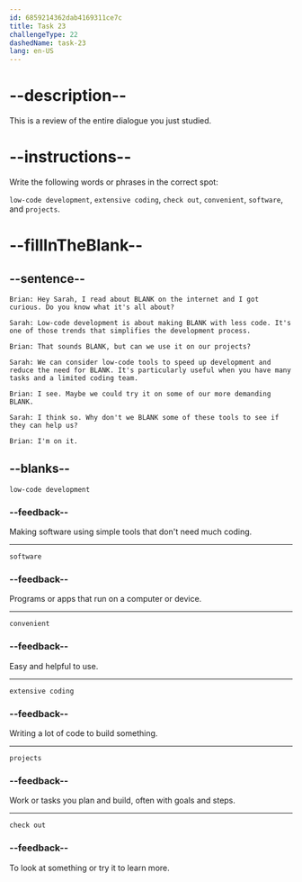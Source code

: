 ```yaml
---
id: 6859214362dab4169311ce7c
title: Task 23
challengeType: 22
dashedName: task-23
lang: en-US
---
```


<!-- REVIEW -->

# --description--

This is a review of the entire dialogue you just studied.

# --instructions--

Write the following words or phrases in the correct spot:

`low-code development`, `extensive coding`, `check out`, `convenient`, `software`, and `projects`.

# --fillInTheBlank--

## --sentence--

`Brian: Hey Sarah, I read about BLANK on the internet and I got curious. Do you know what it's all about?`

`Sarah: Low-code development is about making BLANK with less code. It's one of those trends that simplifies the development process.`

`Brian: That sounds BLANK, but can we use it on our projects?`

`Sarah: We can consider low-code tools to speed up development and reduce the need for BLANK. It's particularly useful when you have many tasks and a limited coding team.`

`Brian: I see. Maybe we could try it on some of our more demanding BLANK.`

`Sarah: I think so. Why don't we BLANK some of these tools to see if they can help us?`

`Brian: I'm on it.`

## --blanks--

`low-code development`

### --feedback--

Making software using simple tools that don't need much coding.

---

`software`

### --feedback--

Programs or apps that run on a computer or device.

---

`convenient`

### --feedback--

Easy and helpful to use.

---

`extensive coding`

### --feedback--

Writing a lot of code to build something.

---

`projects`

### --feedback--

Work or tasks you plan and build, often with goals and steps.

---

`check out`

### --feedback--

To look at something or try it to learn more.
